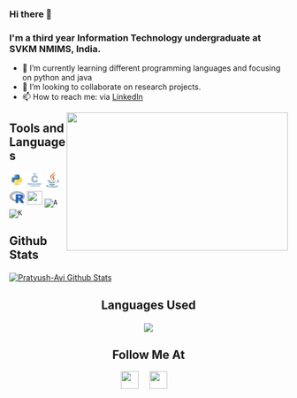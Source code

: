 

<!--
**Pratyush-Avi/Pratyush-Avi** is a ✨ _special_ ✨ repository because its `README.md` (this file) appears on your GitHub profile.

Here are some ideas to get you started:

- 🔭 I’m currently pursuing Bachelor's of Technology in  Information Technology  
- 🌱 I’m currently learning different programming languages and focusing on python and java
- 👯 I’m looking to collaborate on ...
- 🤔 I’m looking for help with ...
- 💬 Ask me about ...
- 📫 How to reach me: ...
- 😄 Pronouns: ...
- ⚡ Fun fact: ...
-->



### Hi there 👋

### I'm a third year Information Technology undergraduate at SVKM NMIMS, India.

- 🌱 I’m currently learning different programming languages and focusing on python and java
- 👯 I’m looking to collaborate on research projects.
- 📫 How to reach me: via <a target="_blank" href="https://www.linkedin.com/in/pratyush-avi-0b1b9b152/">LinkedIn</a>
<img align="right" height="250" width="400" src="https://media3.giphy.com/media/p4NLw3I4U0idi/giphy.gif?cid=ecf05e47u651twctsezhzbsw8myzchukcjxu7oeakq3ujf17&rid=giphy.gif" />


## Tools and Languages
<code><img alt="Python" title="Python" width="28px" src="https://raw.githubusercontent.com/github/explore/80688e429a7d4ef2fca1e82350fe8e3517d3494d/topics/python/python.png"/></code>
<code><img alt="C" title="C" width="28px" src="https://raw.githubusercontent.com/github/explore/80688e429a7d4ef2fca1e82350fe8e3517d3494d/topics/c/c.png"/></code>
<code><img alt="Java" title="Java" width="28px" src="https://raw.githubusercontent.com/github/explore/80688e429a7d4ef2fca1e82350fe8e3517d3494d/topics/java/java.png"/></code>
<code><img alt="R" title="R" width="28px" src="https://raw.githubusercontent.com/github/explore/80688e429a7d4ef2fca1e82350fe8e3517d3494d/topics/r/r.png"/></code>
<code><img  height="25" width="28px" src="https://cdn.worldvectorlogo.com/logos/visual-studio-code-1.svg" /></code>
<code><img alt="A" title="A" width="28px" src="https://1.bp.blogspot.com/-LgTa-xDiknI/X4EflN56boI/AAAAAAAAPuk/24YyKnqiGkwRS9-_9suPKkfsAwO4wHYEgCLcBGAsYHQ/s0/image9.png"/></code>
<code><img alt="K" title="Keil" width="40px" src="https://upload.wikimedia.org/wikipedia/en/thumb/8/8d/Keil_logo.svg/1200px-Keil_logo.svg.png"/></code>

## Github Stats
<a href="https://github.com/Pratyush-Avi">
  <img align="center" alt="Pratyush-Avi Github Stats" src="https://github-readme-stats.vercel.app/api?username=Pratyush-Avi&show_icons=true&theme=tokyonight">
</a>
</div>

<div align="center">

## Languages Used
<a href="https://github.com/Pratyush-Avi">
  <img align="center" src="https://github-readme-stats.vercel.app/api/top-langs/?username=Pratyush-Avi&theme=tokyonight&layout=compact">
</a>
 </div>
 <div align="center">
  
  
 ## Follow Me At
<a href="https://www.linkedin.com/in/pratyush-avi-0b1b9b152/"><img height="32" width="32" src="https://www.becker.edu/wp-content/uploads/2020/04/LinkedIn-Logo.png" /></a>&nbsp;&nbsp;&nbsp;&nbsp;
<a href="https://www.instagram.com/pratyush.avi/"><img height="32" width="32" src="https://upload.wikimedia.org/wikipedia/commons/thumb/e/e7/Instagram_logo_2016.svg/768px-Instagram_logo_2016.svg.png" /></a>&nbsp;&nbsp;&nbsp;&nbsp;


